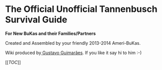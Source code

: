 # The Official Unofficial Tannenbusch Survival Guide 
**For New BuKas and their Families/Partners**

Created and Assembled by your friendly 2013-2014 Ameri-BuKas.

Wiki produced by[ Gustavo Guimarães](https://www.humboldt-life.de/profile/u4141783619). If you like it say hi to him :-)


[[_TOC_]]